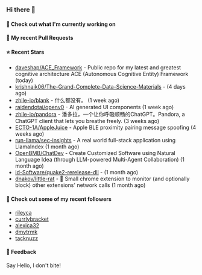 ### Hi there 👋

#### 👷 Check out what I'm currently working on

#### 🔨 My recent Pull Requests


#### ⭐ Recent Stars

- [daveshap/ACE_Framework](https://github.com/daveshap/ACE_Framework) - Public repo for my latest and greatest cognitive architecture ACE (Autonomous Cognitive Entity) Framework (today)
- [krishnaik06/The-Grand-Complete-Data-Science-Materials](https://github.com/krishnaik06/The-Grand-Complete-Data-Science-Materials) -  (4 days ago)
- [zhile-io/blank](https://github.com/zhile-io/blank) - 什么都没有。 (1 week ago)
- [raidendotai/openv0](https://github.com/raidendotai/openv0) - AI generated UI components (1 week ago)
- [zhile-io/pandora](https://github.com/zhile-io/pandora) - 潘多拉，一个让你呼吸顺畅的ChatGPT。Pandora, a ChatGPT client that lets you breathe freely. (3 weeks ago)
- [ECTO-1A/AppleJuice](https://github.com/ECTO-1A/AppleJuice) - Apple BLE proximity pairing message spoofing (4 weeks ago)
- [run-llama/sec-insights](https://github.com/run-llama/sec-insights) - A real world full-stack application using LlamaIndex (1 month ago)
- [OpenBMB/ChatDev](https://github.com/OpenBMB/ChatDev) - Create Customized Software using Natural Language Idea (through LLM-powered Multi-Agent Collaboration) (1 month ago)
- [id-Software/quake2-rerelease-dll](https://github.com/id-Software/quake2-rerelease-dll) -  (1 month ago)
- [dnakov/little-rat](https://github.com/dnakov/little-rat) - 🐀 Small chrome extension to monitor (and optionally block) other extensions&#39; network calls (1 month ago)

#### 👯 Check out some of my recent followers

- [rileyca](https://github.com/rileyca)
- [currlybracket](https://github.com/currlybracket)
- [alexica32](https://github.com/alexica32)
- [dmytrmk](https://github.com/dmytrmk)
- [tacknuzz](https://github.com/tacknuzz)

#### 💬 Feedback

Say Hello, I don't bite!